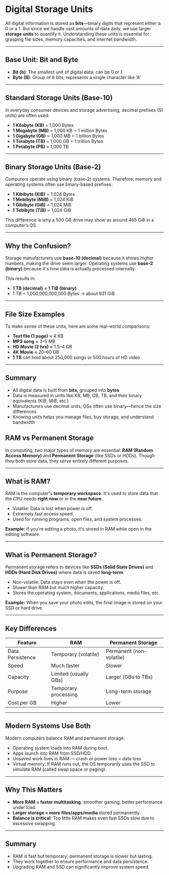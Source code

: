 # Digital Storage Units

All digital information is stored as **bits**—binary digits that represent either a 0 or a 1. But since we handle vast amounts of data daily, we use larger **storage units** to quantify it. Understanding these units is essential for grasping file sizes, memory capacities, and internet bandwidth.

---

## Base Unit: Bit and Byte

* **Bit (b)**: The smallest unit of digital data; can be 0 or 1
* **Byte (B)**: Group of 8 bits; represents a single character like ‘A’

---

## Standard Storage Units (Base-10)

In everyday consumer devices and storage advertising, decimal prefixes (SI units) are often used:

* **1 Kilobyte (KB)** = 1,000 Bytes
* **1 Megabyte (MB)** = 1,000 KB = 1 million Bytes
* **1 Gigabyte (GB)** = 1,000 MB = 1 billion Bytes
* **1 Terabyte (TB)** = 1,000 GB = 1 trillion Bytes
* **1 Petabyte (PB)** = 1,000 TB

---

## Binary Storage Units (Base-2)

Computers operate using binary (base-2) systems. Therefore, memory and operating systems often use binary-based prefixes:

* **1 Kibibyte (KiB)** = 1,024 Bytes
* **1 Mebibyte (MiB)** = 1,024 KiB
* **1 Gibibyte (GiB)** = 1,024 MiB
* **1 Tebibyte (TiB)** = 1,024 GiB

This difference is why a 500 GB drive may show as around 465 GiB in a computer’s OS.

---

## Why the Confusion?

Storage manufacturers use **base-10 (decimal)** because it shows higher numbers, making the drive seem larger.
Operating systems use **base-2 (binary)** because it's how data is actually processed internally.

This results in:

* **1 TB (decimal)** ≠ **1 TiB (binary)**
* 1 TB = 1,000,000,000,000 Bytes → about 931 GiB

---

## File Size Examples

To make sense of these units, here are some real-world comparisons:

* **Text file (1 page)** ≈ 4 KB
* **MP3 song** ≈ 3–5 MB
* **HD Movie (2 hrs)** ≈ 1.5–4 GB
* **4K Movie** ≈ 20–60 GB
* **1 TB** can hold about 250,000 songs or 500 hours of HD video

---

## Summary

* All digital data is built from **bits**, grouped into **bytes**
* Data is measured in units like KB, MB, GB, TB, and their binary equivalents (KiB, MiB, etc.)
* Manufacturers use decimal units; OSs often use binary—hence the size differences
* Knowing units helps you manage files, buy storage, and understand bandwidth

## RAM vs Permanent Storage

In computing, two major types of memory are essential: **RAM (Random Access Memory)** and **Permanent Storage** (like SSDs or HDDs). Though they both store data, they serve entirely different purposes.

---

## What is RAM?

RAM is the computer's **temporary workspace**. It's used to store data that the CPU needs **right now** or in the **near future**.

* Volatile: Data is lost when power is off.
* Extremely fast access speed.
* Used for running programs, open files, and system processes.

**Example:** If you're editing a photo, it's stored in RAM while open in the editing software.

---

## What is Permanent Storage?

Permanent storage refers to devices like **SSDs (Solid State Drives)** and **HDDs (Hard Disk Drives)** where data is saved **long-term**.

* Non-volatile: Data stays even when the power is off.
* Slower than RAM but much higher capacity.
* Stores the operating system, documents, applications, media files, etc.

**Example:** When you save your photo edits, the final image is stored on your SSD or hard drive.

---

## Key Differences

| Feature          | RAM                   | Permanent Storage        |
| ---------------- | --------------------- | ------------------------ |
| Data Persistence | Temporary (volatile)  | Permanent (non-volatile) |
| Speed            | Much faster           | Slower                   |
| Capacity         | Limited (usually GBs) | Larger (GBs to TBs)      |
| Purpose          | Temporary processing  | Long-term storage        |
| Cost per GB      | Higher                | Lower                    |

---

## Modern Systems Use Both

Modern computers balance RAM and permanent storage:

* Operating system loads into RAM during boot.
* Apps launch into RAM from SSD/HDD.
* Unsaved work lives in RAM — crash or power loss = data loss.
* Virtual memory: If RAM runs out, the OS temporarily uses the SSD to simulate RAM (called swap space or paging).

---

## Why This Matters

* **More RAM = faster multitasking**, smoother gaming, better performance under load.
* **Larger storage = more files/apps/media** stored permanently.
* **Balance is critical**: Too little RAM makes even fast SSDs slow due to excessive swapping.

---

## Summary

* RAM is fast but temporary; permanent storage is slower but lasting.
* They work together to ensure performance and data persistence.
* Upgrading RAM and SSD can significantly improve system speed.
